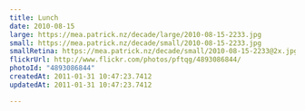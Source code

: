 ```yaml
---
title: Lunch
date: 2010-08-15
large: https://mea.patrick.nz/decade/large/2010-08-15-2233.jpg
small: https://mea.patrick.nz/decade/small/2010-08-15-2233.jpg
smallRetina: https://mea.patrick.nz/decade/small/2010-08-15-2233@2x.jpg
flickrUrl: http://www.flickr.com/photos/pftqg/4893086844/
photoId: "4893086844"
createdAt: 2011-01-31 10:47:23.7412
updatedAt: 2011-01-31 10:47:23.7412

---
```


